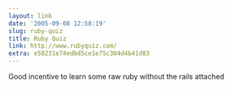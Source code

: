 ```yaml
---
layout: link
date: '2005-09-08 12:58:19'
slug: ruby-quiz
title: Ruby Quiz
link: http://www.rubyquiz.com/
extra: e50231e74edbd5ce1e75c304d4b41d83
---
```


Good incentive to learn some raw ruby without the rails attached
